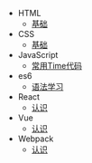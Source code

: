 - HTML
    - [基础](HTML/HTML基础学习.md)
- CSS
    - [基础](CSS/README.md)
- JavaScript
    - [常用Time代码](JavaScript/常用Time代码.md)
- es6
    - [语法学习](ECMAScript6/README.md)
- React
    - [认识](React/README.md)
- Vue
    - [认识](Vue/README.md)
- Webpack
    - [认识](Webpack/README.md)